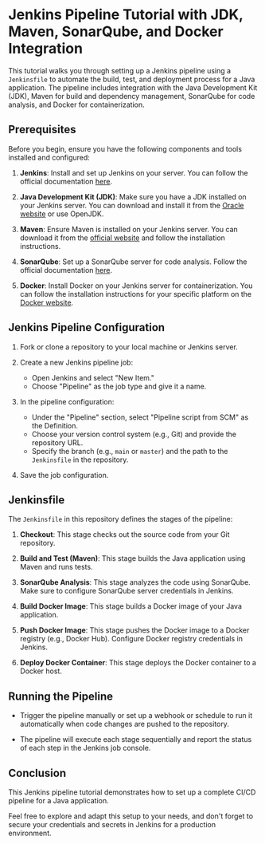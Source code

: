 # Jenkins Pipeline Tutorial with JDK, Maven, SonarQube, and Docker Integration

This tutorial walks you through setting up a Jenkins pipeline using a `Jenkinsfile` to automate the build, test, and deployment process for a Java application. The pipeline includes integration with the Java Development Kit (JDK), Maven for build and dependency management, SonarQube for code analysis, and Docker for containerization.

## Prerequisites

Before you begin, ensure you have the following components and tools installed and configured:

1. **Jenkins**: Install and set up Jenkins on your server. You can follow the official documentation [here](https://www.jenkins.io/doc/book/installing/).

2. **Java Development Kit (JDK)**: Make sure you have a JDK installed on your Jenkins server. You can download and install it from the [Oracle website](https://www.oracle.com/java/technologies/javase-downloads.html) or use OpenJDK.

3. **Maven**: Ensure Maven is installed on your Jenkins server. You can download it from the [official website](https://maven.apache.org/download.cgi) and follow the installation instructions.

4. **SonarQube**: Set up a SonarQube server for code analysis. Follow the official documentation [here](https://docs.sonarqube.org/latest/setup/get-started-2-minutes/).

5. **Docker**: Install Docker on your Jenkins server for containerization. You can follow the installation instructions for your specific platform on the [Docker website](https://docs.docker.com/get-docker/).

## Jenkins Pipeline Configuration

1. Fork or clone a repository to your local machine or Jenkins server.

2. Create a new Jenkins pipeline job:
   - Open Jenkins and select "New Item."
   - Choose "Pipeline" as the job type and give it a name.

3. In the pipeline configuration:
   - Under the "Pipeline" section, select "Pipeline script from SCM" as the Definition.
   - Choose your version control system (e.g., Git) and provide the repository URL.
   - Specify the branch (e.g., `main` or `master`) and the path to the `Jenkinsfile` in the repository.

4. Save the job configuration.

## Jenkinsfile

The `Jenkinsfile` in this repository defines the stages of the pipeline:

1. **Checkout**: This stage checks out the source code from your Git repository.

2. **Build and Test (Maven)**: This stage builds the Java application using Maven and runs tests.

3. **SonarQube Analysis**: This stage analyzes the code using SonarQube. Make sure to configure SonarQube server credentials in Jenkins.

4. **Build Docker Image**: This stage builds a Docker image of your Java application.

5. **Push Docker Image**: This stage pushes the Docker image to a Docker registry (e.g., Docker Hub). Configure Docker registry credentials in Jenkins.

6. **Deploy Docker Container**: This stage deploys the Docker container to a Docker host.

## Running the Pipeline

- Trigger the pipeline manually or set up a webhook or schedule to run it automatically when code changes are pushed to the repository.

- The pipeline will execute each stage sequentially and report the status of each step in the Jenkins job console.

## Conclusion

This Jenkins pipeline tutorial demonstrates how to set up a complete CI/CD pipeline for a Java application.

Feel free to explore and adapt this setup to your needs, and don't forget to secure your credentials and secrets in Jenkins for a production environment.
